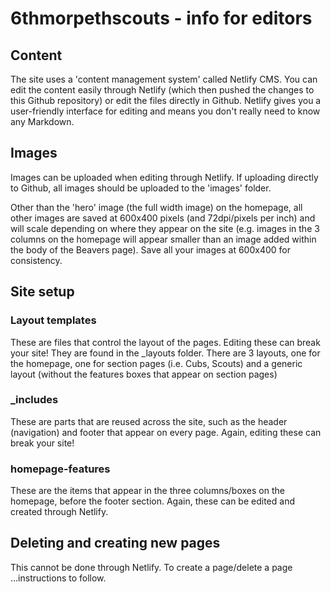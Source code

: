 # 6thmorpethscouts - info for editors

## Content 
The site uses a 'content management system' called Netlify CMS. You can edit the content easily through Netlify (which then pushed the changes to this Github repository) or edit the files directly in Github. Netlify gives you a user-friendly interface for editing and means you don't really need to know any Markdown.

## Images
Images can be uploaded when editing through Netlify. If uploading directly to Github, all images should be uploaded to the 'images' folder. 

Other than the 'hero' image (the full width image) on the homepage, all other images are saved at 600x400 pixels (and 72dpi/pixels per inch) and will scale depending on where they appear on the site (e.g. images in the 3 columns on the homepage will appear smaller than an image added within the body of the Beavers page). Save all your images at 600x400 for consistency. 

## Site setup
### Layout templates
These are files that control the layout of the pages. Editing these can break your site! They are found in the \_layouts folder. There are 3 layouts, one for the homepage, one for section pages (i.e. Cubs, Scouts) and a generic layout (without the features boxes that appear on section pages)

### \_includes
These are parts that are reused across the site, such as the header (navigation) and footer that appear on every page. Again, editing these can break your site!

### homepage-features
These are the items that appear in the three columns/boxes on the homepage, before the footer section. Again, these can be edited and created through Netlify.

## Deleting and creating new pages
This cannot be done through Netlify. To create a page/delete a page ...instructions to follow.



